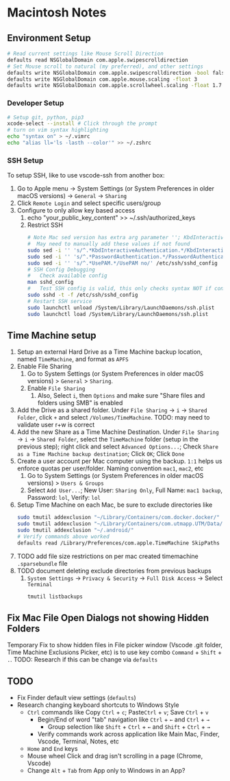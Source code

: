 Macintosh Notes
===

## Environment Setup
```bash
# Read current settings like Mouse Scroll Direction
defaults read NSGlobalDomain com.apple.swipescrolldirection
# Set Mouse scroll to natural (my preferred), and other settings
defaults write NSGlobalDomain com.apple.swipescrolldirection -bool false
defaults write NSGlobalDomain com.apple.mouse.scaling -float 3
defaults write NSGlobalDomain com.apple.scrollwheel.scaling -float 1.7

```

### Developer Setup
```bash
# Setup git, python, pip3
xcode-select --install # Click through the prompt
# turn on vim syntax highlighting 
echo "syntax on" > ~/.vimrc
echo "alias ll='ls -lasth --color'" >> ~/.zshrc
```

### SSH Setup
To setup SSH, like to use vscode-ssh from another box:
1. Go to Apple menu → System Settings (or System Preferences in older macOS versions) → `General` → `Sharing`
1. Click `Remote Login` and select specific users/group
1. Configure to only allow key based access
   1. echo "your_public_key_content" >> ~/.ssh/authorized_keys
   1. Restrict SSH
      ```bash
      # Note Mac sed version has extra arg parameter ''; KbdInteractiveAuthentication is modern value for deprecated ChallengeResponseAuthentication
      #  May need to manually add these values if not found
      sudo sed -i '' 's/^.*KbdInteractiveAuthentication.*/KbdInteractiveAuthentication no/' /etc/ssh/sshd_config
      sudo sed -i '' 's/^.*PasswordAuthentication.*/PasswordAuthentication no/' /etc/ssh/sshd_config
      sudo sed -i '' 's/^.*UsePAM.*/UsePAM no/' /etc/ssh/sshd_config
      # SSH Config Debugging
      #   Check available config
      man sshd_config
      #   Test SSH config is valid, this only checks syntax NOT if config is valid
      sudo sshd -t -f /etc/ssh/sshd_config
      # Restart SSH service
      sudo launchctl unload /System/Library/LaunchDaemons/ssh.plist
      sudo launchctl load /System/Library/LaunchDaemons/ssh.plist
      ```

## Time Machine setup
1. Setup an external Hard Drive as a Time Machine backup location, named `TimeMachine`, and format as `APFS`
1. Enable File Sharing
   1. Go to System Settings (or System Preferences in older macOS versions) > `General` > `Sharing`.
   1. Enable `File Sharing`
      1. Also, Select `i`, then `Options` and make sure "Share files and folders using SMB" is enabled
1. Add the Drive as a shared folder. Under `File Sharing` -> `i` -> `Shared Folder`, click `+` and select `/Volumes/TimeMachine`. TODO: may need to validate user r+w is correct
1. Add the new Share as a Time Machine Destination. Under `File Sharing` -> `i` -> `Shared Folder`, select the `TimeMachine` folder (setup in the previous step); right click and select `Advanced Options...`; Check `Share as a Time Machine backup destination`; Click `OK`; Click `Done`
1. Create a user account per Mac computer using the backup. `1:1` helps us enforce quotas per user/folder. Naming convention `mac1`, `mac2`, etc
   1. Go to System Settings (or System Preferences in older macOS versions) > `Users & Groups`
   1. Select `Add User...`; New User: `Sharing Only`, Full Name: `mac1 backup`, Password: `lol`, Verify: `lol`
1. Setup Time Machine on each Mac, be sure to exclude directories like
   ```bash
   sudo tmutil addexclusion "~/Library/Containers/com.docker.docker/"
   sudo tmutil addexclusion "~/Library/Containers/com.utmapp.UTM/Data/"
   sudo tmutil addexclusion "~/.android/"
   # Verify commands above worked
   defaults read /Library/Preferences/com.apple.TimeMachine SkipPaths
   ```
1. TODO add file size restrictions on per mac created timemachine `.sparsebundle` file
1. TODO document deleting exclude directories from previous backups
   1. `System Settings` -> `Privacy & Security` -> `Full Disk Access` -> Select `Terminal`
      ```bash
      tmutil listbackups
      ```

## Fix Mac File Open Dialogs not showing Hidden Folders
Temporary Fix to show hidden files in File picker window  (Vscode .git folder, Time Machine Exclusions Picker, etc) 
is to use key combo `Command` + `Shift` + `.`. TODO: Research if this can be change via `defaults`

## TODO
- Fix Finder default view settings (`defaults`)
- Research changing keyboard shortcuts to Windows Style
  - `Ctrl` commands like Copy `Ctrl` + `c`; Paste`Ctrl` + `v`; Save `Ctrl` + `v`
    - Begin/End of word "tab" navigation like `Ctrl` + `←` and `Ctrl` + `→`
      - Group selection like `Shift` + `Ctrl` + `←` and `Shift` + `Ctrl` + `→`
    - Verify commands work across application like Main Mac, Finder, Vscode, Terminal, Notes, etc
  - `Home` and `End` keys
  - Mouse wheel Click and drag isn't scrolling in a page (Chrome, Vscode)
  - Change `Alt` + `Tab` from App only to Windows in an App?
